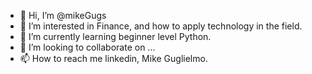 - 👋 Hi, I’m @mikeGugs
- 👀 I’m interested in Finance, and how to apply technology in the field.
- 🌱 I’m currently learning beginner level Python.
- 💞️ I’m looking to collaborate on ...
- 📫 How to reach me linkedin, Mike Guglielmo.

<!---
mikeGugs/mikeGugs is a ✨ special ✨ repository because its `README.md` (this file) appears on your GitHub profile.
You can click the Preview link to take a look at your changes.
--->
